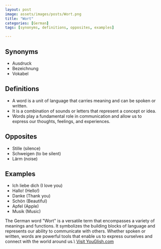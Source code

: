 ```yaml
---
layout: post
image: assets/images/posts/Wort.png
title: "Wort"
categories: [German]
tags: [synonyms, definitions, opposites, examples]

---
```


## Synonyms
- Ausdruck
- Bezeichnung
- Vokabel

## Definitions
- A word is a unit of language that carries meaning and can be spoken or written.
- It is a combination of sounds or letters that represent a concept or idea.
- Words play a fundamental role in communication and allow us to express our thoughts, feelings, and experiences.

## Opposites
- Stille (silence)
- Schweigen (to be silent)
- Lärm (noise)

## Examples
- Ich liebe dich (I love you)
- Hallo! (Hello!)
- Danke (Thank you)
- Schön (Beautiful)
- Apfel (Apple)
- Musik (Music)

The German word "Wort" is a versatile term that encompasses a variety of meanings and functions. It symbolizes the building blocks of language and represents our ability to communicate with others. Whether spoken or written, words are powerful tools that enable us to express ourselves and connect with the world around us.\ <a id="yg-widget-0" class="youglish-widget" data-query="Wort" data-lang="german" data-components="8412" data-auto-start="0" data-bkg-color="theme_light" data-title="How%20to%20pronounce%20Wort%20in%20German"  rel="nofollow" href="https://youglish.com">Visit YouGlish.com</a><script async src="https://youglish.com/public/emb/widget.js" charset="utf-8"></script>
